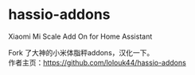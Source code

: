 # hassio-addons
Xiaomi Mi Scale Add On for Home Assistant

Fork 了大神的小米体脂秤addons，汉化一下。   
作者主页：https://github.com/lolouk44/hassio-addons
